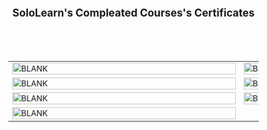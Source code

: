 <h2 align="center">SoloLearn's Compleated Courses's Certificates</h2>

<html>
<body>
<table width="100%">
  <tr>
  <td width="50%"><img src="https://github.com/ahoteshanul/SoloLearn/blob/main/SOLO%20LEARN/cert-1089-10059405.jpg" alt="BLANK" width="450" height="30%"></td>
  <td width="50%"><img src="https://github.com/ahoteshanul/SoloLearn/blob/main/SOLO%20LEARN/cert-10059405-1051.png" alt="BLANK" width="450" height="30%"></td>
  </tr>
  <br>
  <tr>
  <td width="50%"><img src="https://github.com/ahoteshanul/SoloLearn/blob/main/SOLO%20LEARN/cert-1014-10059405.jpg" alt="BLANK" width="450" height="30%"></td>
  <td width="50%"><img src="https://github.com/ahoteshanul/SoloLearn/blob/main/SOLO%20LEARN/cert-1023-10059405.jpg" alt="BLANK" width="450" height="30%"></td>
  </tr>
  <br>
  <tr>
  <td width="50%"><img src="https://github.com/ahoteshanul/SoloLearn/blob/main/SOLO%20LEARN/cert-10059405-1060.png" alt="BLANK" width="450" height="30%"></td>
  <td width="50%"><img src="https://github.com/ahoteshanul/images/blob/main/cert-1165-10059405.jpg" alt="BLANK" width="450" height="30%"></td>
  </tr>
    <br>
    <tr>
  <td width="50%"><img src="https://github.com/ahoteshanul/images/blob/main/cert-10059405-1073.png" alt="BLANK" width="450" height="30%"></td>
  </tr>
</table>
</body>
</html>
